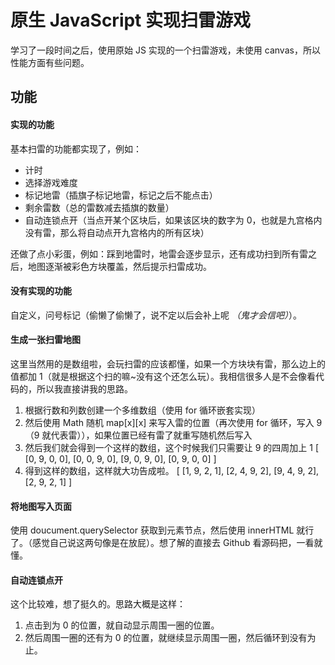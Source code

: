 # 原生 JavaScript 实现扫雷游戏

学习了一段时间之后，使用原始 JS 实现的一个扫雷游戏，未使用 canvas，所以性能方面有些问题。


## 功能
#### 实现的功能
基本扫雷的功能都实现了，例如：
* 计时
* 选择游戏难度
* 标记地雷（插旗子标记地雷，标记之后不能点击）
* 剩余雷数（总的雷数减去插旗的数量）
* 自动连锁点开（当点开某个区块后，如果该区块的数字为 0，也就是九宫格内没有雷，那么将自动点开九宫格内的所有区块）

还做了点小彩蛋，例如：踩到地雷时，地雷会逐步显示，还有成功扫到所有雷之后，地图逐渐被彩色方块覆盖，然后提示扫雷成功。

#### 没有实现的功能
自定义，问号标记（偷懒了偷懒了，说不定以后会补上呢 *（鬼才会信吧）*）。

#### 生成一张扫雷地图
这里当然用的是数组啦，会玩扫雷的应该都懂，如果一个方块块有雷，那么边上的值都加 1（就是根据这个扫的嘛~没有这个还怎么玩）。我相信很多人是不会像看代码的，所以我直接讲我的思路。

1. 根据行数和列数创建一个多维数组（使用 for 循环嵌套实现）
2. 然后使用 Math 随机 map[x][x] 来写入雷的位置（再次使用 for 循环，写入 9（9 就代表雷）），如果位置已经有雷了就重写随机然后写入
3. 然后我们就会得到一个这样的数组，这个时候我们只需要让 9 的四周加上 1
   [ [0, 9, 0, 0],
     [0, 0, 9, 0],
     [9, 0, 9, 0],
     [0, 9, 0, 0] ]
4. 得到这样的数组，这样就大功告成啦。
  [  [1, 9, 2, 1],
     [2, 4, 9, 2],
     [9, 4, 9, 2],
     [2, 9, 2, 1]  ]


#### 将地图写入页面
使用 doucument.querySelector 获取到元素节点，然后使用 innerHTML 就行了。（感觉自己说这两句像是在放屁）。想了解的直接去 Github 看源码把，一看就懂。

#### 自动连锁点开
这个比较难，想了挺久的。思路大概是这样：
1. 点击到为 0 的位置，就自动显示周围一圈的位置。
2. 然后周围一圈的还有为 0 的位置，就继续显示周围一圈，然后循环到没有为止。
